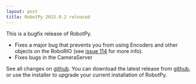 ```yaml
---
layout: post
title: RobotPy 2015.0.2 released
---
```


This is a bugfix release of RobotPy.

* Fixes a major bug that prevents you from using Encoders and other objects on the RoboRIO (see [issue 114](https://github.com/robotpy/robotpy-wpilib/issues/114) for more info).
* Fixes bugs in the CameraServer

See all changes on [github](https://github.com/robotpy/robotpy-wpilib/compare/2015.0.1...2015.0.2). You can download the latest release from [github](https://github.com/robotpy/robotpy-wpilib/releases), or use the installer to upgrade your current installation of RobotPy.